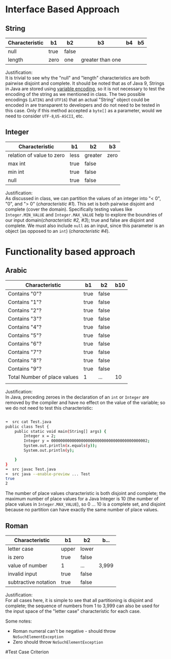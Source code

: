 # Interface Based Approach

## String

| Characteristic | b1       | b2         | b3               | b4     | b5     |
|----------------|----------|------------|------------------|--------|--------|
| null           | true     | false      |                  |        |        |
| length         | zero     | one        | greater than one |        |        |

Justification: <br>
It is trivial to see why the "null" and "length" characteristics are both pairwise
disjoint and complete. It should be noted that as of Java 9, Strings in Java are 
stored using [variable encoding](https://www.baeldung.com/java-9-compact-string),
so it is not necessary to test the encoding of the string as we mentioned in class.
The two possible encodings (`LATIN1` and `UTF16`) that an actual "String" object could
be encoded in are transparent to developers and do not need to be tested in this case.
Only if this method accepted a `byte[]` as a parameter, would we need to consider 
`UTF-8`,`US-ASCII`, etc.


## Integer

| Characteristic           | b1       | b2       | b3   |
|--------------------------|----------|----------|------|
| relation of value to zero | less | greater | zero |
| max int                  | true     | false    |      |
| min int                  | true     | false    |      |
| null                     | true     | false    |      |

Justification:<br>
As discussed in class, we can partition the values of an integer into "< 0", "0", and "> 0"
(*characteristic #1*). This set is both pairwise disjoint and complete (cover the domain). 
Specifically testing values like `Integer.MIN_VALUE` and `Integer.MAX_VALUE` help to explore the
boundries of our input domain(*characteristic #2, #3*); true and false are disjoint and complete.
We must also include `null` as an input, since this parameter is an object (as opposed to an `int`)
(*characteristic #4*).


# Functionality based approach

## Arabic
| Characteristic         | b1   | b2    | b10 |
|------------------------|------|-------|----|
| Contains "0"?          | true | false |    |
| Contains "1"?          | true | false |    |
| Contains "2"?          | true | false |    |
| Contains "3"?          | true | false |    |
| Contains "4"?          | true | false |    |
| Contains "5"?          | true | false |    |
| Contains "6"?          | true | false |    |
| Contains "7"?          | true | false |    |
| Contains "8"?          | true | false |    |
| Contains "9"?          | true | false |    |
| Total Number of place values | 1   | ...   | 10 |
|                        |      |       |    |

Justification:<br>
In Java, preceding zeroes in the declaration of an `int` or `Integer` are removed by the compiler
and have no effect on the value of the variable; so we do not need to test this characteristic:
```bash

➜  src cat Test.java  
public class Test {
    public static void main(String[] args) {
        Integer x = 2;
        Integer y = 000000000000000000000000000000000000000002;
        System.out.println(x.equals(y));
        System.out.println(y);

    }
}
➜  src javac Test.java
➜  src java --enable-preview ... Test
true
2

```

The number of place values characteristic is both disjoint and complete;
the maximum number of place values for a Java Integer is 10 (the number of 
place values in `Integer.MAX_VALUE`), so 0 ... 10 is a complete set, and
disjoint because no partition can have exactly the same number of place
values.

## Roman
| Characteristic          | b1    | b2    | b...  |
|-------------------------|-------|-------|-------|
| letter case             | upper | lower |       |
| is zero                 | true  | false |       |
| value of number         | 1     | ...   | 3,999 |
| invalid input           | true  | false |       |
| subtractive notation    | true  | false |       |

Justification:<br>
For all cases here, it is simple to see that all partitioning is disjoint and complete;
the sequence of numbers from 1 to 3,999 can also be used for the input space of the "letter case"
characteristic for each case.


Some notes:
 - Roman numeral can't be negative - should throw `NoSuchElementException`
 - Zero should throw `NoSuchElementException`

#Test Case Criterion
